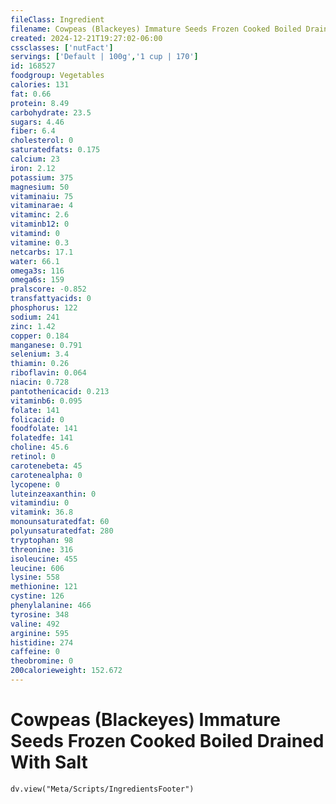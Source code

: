 ```yaml
---
fileClass: Ingredient
filename: Cowpeas (Blackeyes) Immature Seeds Frozen Cooked Boiled Drained With Salt
created: 2024-12-21T19:27:02-06:00
cssclasses: ['nutFact']
servings: ['Default | 100g','1 cup | 170']
id: 168527
foodgroup: Vegetables
calories: 131
fat: 0.66
protein: 8.49
carbohydrate: 23.5
sugars: 4.46
fiber: 6.4
cholesterol: 0
saturatedfats: 0.175
calcium: 23
iron: 2.12
potassium: 375
magnesium: 50
vitaminaiu: 75
vitaminarae: 4
vitaminc: 2.6
vitaminb12: 0
vitamind: 0
vitamine: 0.3
netcarbs: 17.1
water: 66.1
omega3s: 116
omega6s: 159
pralscore: -0.852
transfattyacids: 0
phosphorus: 122
sodium: 241
zinc: 1.42
copper: 0.184
manganese: 0.791
selenium: 3.4
thiamin: 0.26
riboflavin: 0.064
niacin: 0.728
pantothenicacid: 0.213
vitaminb6: 0.095
folate: 141
folicacid: 0
foodfolate: 141
folatedfe: 141
choline: 45.6
retinol: 0
carotenebeta: 45
carotenealpha: 0
lycopene: 0
luteinzeaxanthin: 0
vitamindiu: 0
vitamink: 36.8
monounsaturatedfat: 60
polyunsaturatedfat: 280
tryptophan: 98
threonine: 316
isoleucine: 455
leucine: 606
lysine: 558
methionine: 121
cystine: 126
phenylalanine: 466
tyrosine: 348
valine: 492
arginine: 595
histidine: 274
caffeine: 0
theobromine: 0
200calorieweight: 152.672
---
```


# Cowpeas (Blackeyes) Immature Seeds Frozen Cooked Boiled Drained With Salt

```dataviewjs
dv.view("Meta/Scripts/IngredientsFooter")
```